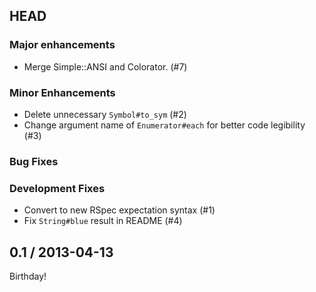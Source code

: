 ## HEAD

### Major enhancements

- Merge Simple::ANSI and Colorator. (#7)

### Minor Enhancements

- Delete unnecessary `Symbol#to_sym` (#2)
- Change argument name of `Enumerator#each` for better code legibility (#3)

### Bug Fixes

### Development Fixes

- Convert to new RSpec expectation syntax (#1)
- Fix `String#blue` result in README (#4)

## 0.1 / 2013-04-13

Birthday!
